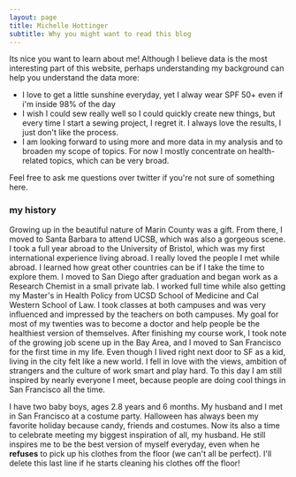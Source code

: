 ```yaml
---
layout: page
title: Michelle Hottinger
subtitle: Why you might want to read this blog
---
```


Its nice you want to learn about me! Although I believe data is the most interesting part of this website, perhaps understanding my background can help you understand the data more:

- I love to get a little sunshine everyday, yet I alway wear SPF 50+ even if i'm inside 98% of the day
- I wish I could sew really well so I could quickly create new things, but every time I start a sewing project, I regret it. I always love the results, I just don't like the process.
- I am looking forward to using more and more data in my analysis and to broaden my scope of topics. For now I mostly concentrate on health-related topics, which can be very broad.

Feel free to ask me questions over twitter if you're not sure of something here.

### my history

Growing up in the beautiful nature of Marin County was a gift. From there, I moved to Santa Barbara to attend UCSB, which was also a gorgeous scene. I took a full year abroad to the University of Bristol, which was my first international experience living abroad. I really loved the people I met while abroad. I learned how great other countries can be if I take the time to explore them. I moved to San Diego after graduation and began work as a Research Chemist in a small private lab. I worked full time while also getting my Master's in Health Policy from UCSD School of Medicine and Cal Western School of Law. I took classes at both campuses and was very influenced and impressed by the teachers on both campuses. My goal for most of my twenties was to become a doctor and help people be the healthiest version of themselves. After finishing my course work, I took note of the growing job scene up in the Bay Area, and I moved to San Francisco for the first time in my life. Even though I lived right next door to SF as a kid, living in the city felt like a new world. I fell in love with the views, ambition of strangers and the culture of work smart and play hard. To this day I am still inspired by nearly everyone I meet, because people are doing cool things in San Francisco all the time.

I have two baby boys, ages 2.8 years and 6 months. My husband and I met in San Francisco at a costume party. Halloween has always been my favorite holiday because candy, friends and costumes. Now its also a time to celebrate meeting my biggest inspiration of all, my husband. He still inspires me to be the best version of myself everyday, even when he **refuses** to pick up his clothes from the floor (we can't all be perfect). I'll delete this last line if he starts cleaning his clothes off the floor!
